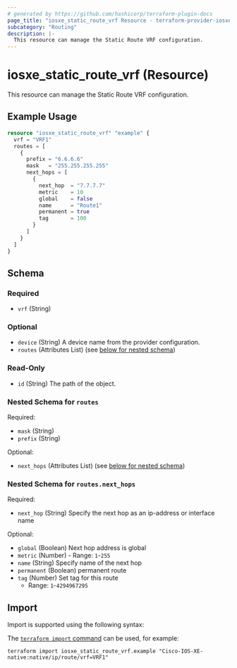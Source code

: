 ```yaml
---
# generated by https://github.com/hashicorp/terraform-plugin-docs
page_title: "iosxe_static_route_vrf Resource - terraform-provider-iosxe"
subcategory: "Routing"
description: |-
  This resource can manage the Static Route VRF configuration.
---
```


# iosxe_static_route_vrf (Resource)

This resource can manage the Static Route VRF configuration.

## Example Usage

```terraform
resource "iosxe_static_route_vrf" "example" {
  vrf = "VRF1"
  routes = [
    {
      prefix = "6.6.6.6"
      mask   = "255.255.255.255"
      next_hops = [
        {
          next_hop  = "7.7.7.7"
          metric    = 10
          global    = false
          name      = "Route1"
          permanent = true
          tag       = 100
        }
      ]
    }
  ]
}
```

<!-- schema generated by tfplugindocs -->
## Schema

### Required

- `vrf` (String)

### Optional

- `device` (String) A device name from the provider configuration.
- `routes` (Attributes List) (see [below for nested schema](#nestedatt--routes))

### Read-Only

- `id` (String) The path of the object.

<a id="nestedatt--routes"></a>
### Nested Schema for `routes`

Required:

- `mask` (String)
- `prefix` (String)

Optional:

- `next_hops` (Attributes List) (see [below for nested schema](#nestedatt--routes--next_hops))

<a id="nestedatt--routes--next_hops"></a>
### Nested Schema for `routes.next_hops`

Required:

- `next_hop` (String) Specify the next hop as an ip-address or interface name

Optional:

- `global` (Boolean) Next hop address is global
- `metric` (Number) - Range: `1`-`255`
- `name` (String) Specify name of the next hop
- `permanent` (Boolean) permanent route
- `tag` (Number) Set tag for this route
  - Range: `1`-`4294967295`

## Import

Import is supported using the following syntax:

The [`terraform import` command](https://developer.hashicorp.com/terraform/cli/commands/import) can be used, for example:

```shell
terraform import iosxe_static_route_vrf.example "Cisco-IOS-XE-native:native/ip/route/vrf=VRF1"
```
